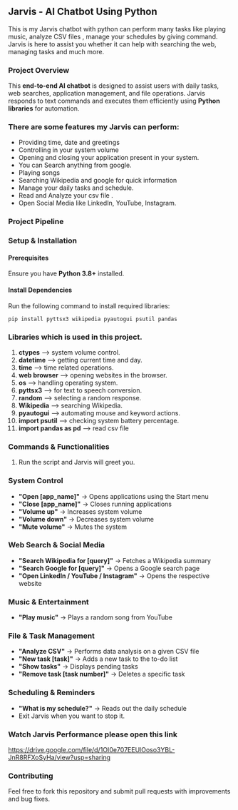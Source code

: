 ## Jarvis - AI Chatbot Using Python

This is my Jarvis chatbot with python can perform many tasks like playing music, analyze CSV files , manage your schedules by giving command.
Jarvis is here to assist you whether it can help with searching the web, managing tasks and much more.

### Project Overview
This **end-to-end AI chatbot** is designed to assist users with daily tasks, web searches, application management, and file operations. Jarvis responds to text commands and executes them efficiently using **Python libraries** for automation.  

### There are some features my Jarvis can perform:
- Providing time, date and greetings
- Controlling in your system volume
- Opening and closing your application present in your system.
- You can Search anything from google.
- Playing songs
- Searching Wikipedia and google for quick information
- Manage your daily tasks and schedule.
- Read and Analyze your csv file .
- Open Social Media like LinkedIn, YouTube, Instagram.

### Project Pipeline
###  Setup & Installation  
#### Prerequisites  
Ensure you have **Python 3.8+** installed.  

#### Install Dependencies  
Run the following command to install required libraries:  

`pip install pyttsx3 wikipedia pyautogui psutil pandas`

### Libraries which is used in this project.
1. **ctypes** --> system volume control.
2. **datetime** --> getting current time and day.
3. **time** --> time related operations.
4. **web browser** --> opening websites in the browser.
5. **os** --> handling operating system.
6. **pyttsx3** --> for text to speech conversion.
7. **random** --> selecting a random response.
8. **Wikipedia** --> searching Wikipedia.
9. **pyautogui** --> automating mouse and keyword actions.
10. **import psutil** --> checking system battery percentage.
11. **import pandas as pd** --> read csv file

### Commands & Functionalities
1. Run the script and Jarvis will greet you.
### System Control
- **"Open [app_name]"** → Opens applications using the Start menu  
- **"Close [app_name]"** → Closes running applications  
- **"Volume up"** → Increases system volume  
- **"Volume down"** → Decreases system volume  
- **"Mute volume"** → Mutes the system  

### Web Search & Social Media
- **"Search Wikipedia for [query]"** → Fetches a Wikipedia summary  
- **"Search Google for [query]"** → Opens a Google search page  
- **"Open LinkedIn / YouTube / Instagram"** → Opens the respective website  

###  Music & Entertainment
- **"Play music"** → Plays a random song from YouTube  

###  File & Task Management
- **"Analyze CSV"** → Performs data analysis on a given CSV file  
- **"New task [task]"** → Adds a new task to the to-do list  
- **"Show tasks"** → Displays pending tasks  
- **"Remove task [task number]"** → Deletes a specific task  

###  Scheduling & Reminders
- **"What is my schedule?"** → Reads out the daily schedule  
- Exit Jarvis when you want to stop it.

### Watch Jarvis Performance please open this link
https://drive.google.com/file/d/1OI0e707EEUlOoso3YBL-JnR8RFXoSyHa/view?usp=sharing

### Contributing
Feel free to fork this repository and submit pull requests with improvements and bug fixes.





